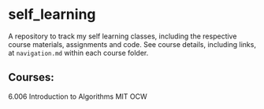 # self_learning

A repository to track my self learning classes, including the respective course materials, assignments and code. See course details, including links, at `navigation.md` within each course folder.

## Courses:
6.006 Introduction to Algorithms MIT OCW
